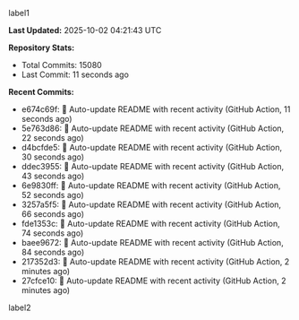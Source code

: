 
label1 
<!-- ACTIVITY_START -->
**Last Updated:** 2025-10-02 04:21:43 UTC

**Repository Stats:**
- Total Commits: 15080
- Last Commit: 11 seconds ago

**Recent Commits:**
- e674c69f: 🤖 Auto-update README with recent activity (GitHub Action, 11 seconds ago)
- 5e763d86: 🤖 Auto-update README with recent activity (GitHub Action, 22 seconds ago)
- d4bcfde5: 🤖 Auto-update README with recent activity (GitHub Action, 30 seconds ago)
- ddec3955: 🤖 Auto-update README with recent activity (GitHub Action, 43 seconds ago)
- 6e9830ff: 🤖 Auto-update README with recent activity (GitHub Action, 52 seconds ago)
- 3257a5f5: 🤖 Auto-update README with recent activity (GitHub Action, 66 seconds ago)
- fde1353c: 🤖 Auto-update README with recent activity (GitHub Action, 74 seconds ago)
- baee9672: 🤖 Auto-update README with recent activity (GitHub Action, 84 seconds ago)
- 217352d3: 🤖 Auto-update README with recent activity (GitHub Action, 2 minutes ago)
- 27cfce10: 🤖 Auto-update README with recent activity (GitHub Action, 2 minutes ago)
<!-- ACTIVITY_END -->

label2
